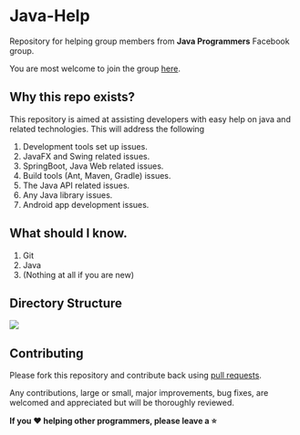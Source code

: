 # Java-Help
Repository for helping group members from **Java Programmers** Facebook group. 

You are most welcome to join the group [here](https://www.facebook.com/groups/184139591763145/).

## Why this repo exists?
This repository is aimed at assisting developers with easy help on java and related technologies. This will address the following

1. Development tools set up issues.
2. JavaFX and Swing related issues.
3. SpringBoot, Java Web related issues.
4. Build tools (Ant, Maven, Gradle) issues.
5. The Java API related issues.
6. Any Java library issues.
7. Android app development issues.

## What should I know.

1. Git
2. Java
3. (Nothing at all if you are new) 

## Directory Structure
<img src="https://raw.githubusercontent.com/naseemali925/Java-Help/master/Assets/structure.PNG">

## Contributing

Please fork this repository and contribute back using [pull requests](https://github.com/naseemali925/Java-Help/pulls).

Any contributions, large or small, major improvements, bug fixes, are welcomed and appreciated but will be thoroughly reviewed.

**If you :heart: helping other programmers, please leave a :star:**

